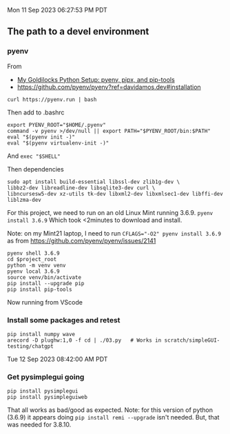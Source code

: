 Mon 11 Sep 2023 06:27:53 PM PDT

## The path to a devel environment

### pyenv
From
* [My Goldilocks Python Setup: pyenv, pipx, and pip-tools](https://davidamos.dev/my-goldilocks-python-set-up/)
* https://github.com/pyenv/pyenv?ref=davidamos.dev#installation

`curl https://pyenv.run | bash`

Then add to .bashrc
```
export PYENV_ROOT="$HOME/.pyenv"
command -v pyenv >/dev/null || export PATH="$PYENV_ROOT/bin:$PATH"
eval "$(pyenv init -)"
eval "$(pyenv virtualenv-init -)"
```
And `exec "$SHELL"`

Then dependencies
```
sudo apt install build-essential libssl-dev zlib1g-dev \
libbz2-dev libreadline-dev libsqlite3-dev curl \
libncursesw5-dev xz-utils tk-dev libxml2-dev libxmlsec1-dev libffi-dev liblzma-dev
```

For this project, we need to run on an old Linux Mint running 3.6.9.
`pyenv install 3.6.9`   Which took <2minutes to download and install. 

Note: on my Mint21 laptop, I need to run `CFLAGS="-O2" pyenv install 3.6.9`
as from https://github.com/pyenv/pyenv/issues/2141

```
pyenv shell 3.6.9
cd $project_root
python -m venv venv
pyenv local 3.6.9
source venv/bin/activate
pip install --upgrade pip
pip install pip-tools
```

Now running from VScode

###  Install some packages and retest
```
pip install numpy wave
arecord -D plughw:1,0 -f cd | ./03.py   # Works in scratch/simpleGUI-testing/chatgpt
```

Tue 12 Sep 2023 08:42:00 AM PDT

### Get pysimplegui going
```
pip install pysimplegui
pip install pysimpleguiweb
```
That all works as bad/good as expected.  Note: for this version of python (3.6.9) it appears doing `pip install remi --upgrade` isn't needed.  But, that was needed for 3.8.10.
